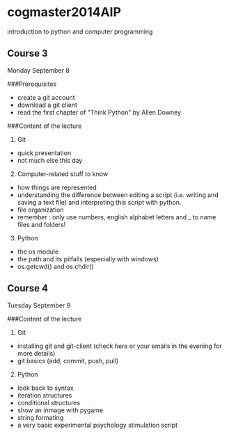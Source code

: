 cogmaster2014AIP
================

introduction to python and computer programming

Course 3
--------
Monday September 8

###Prerequisites
- create a git account
- download a git client
- read the first chapter of "Think Python" by Allen Downey

###Content of the lecture
1. Git
  - quick presentation
  - not much else this day
2. Computer-related stuff to know
  - how things are represented
  - understanding the difference between editing a script (i.e. writing and saving a text file) and interpreting this script with python.
  - file organization
  - remember : only use numbers, english alphabet letters and _ to name files and folders!
3. Python
  - the os module
  - the path and its pitfalls (especially with windows)
  - os.getcwd() and os.chdir()

Course 4
--------
Tuesday September 9

###Content of the lecture
1. Git
 - installing git and git-client (check here or your emails in the evening for more details)
 - git basics (add, commit, push, pull)
2. Python
  - look back to syntax
  - iteration structures
  - conditional structures
  - show an inmage with pygame
  - string formating
  - a very basic experimental psychology stimulation script
